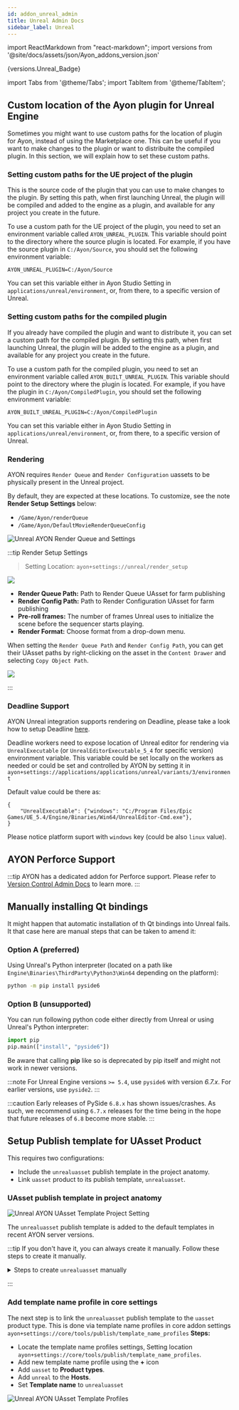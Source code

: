 ```yaml
---
id: addon_unreal_admin
title: Unreal Admin Docs
sidebar_label: Unreal
---
```


import ReactMarkdown from "react-markdown";
import versions from '@site/docs/assets/json/Ayon_addons_version.json'

<ReactMarkdown>
{versions.Unreal_Badge}
</ReactMarkdown>

import Tabs from '@theme/Tabs';
import TabItem from '@theme/TabItem';

## Custom location of the Ayon plugin for Unreal Engine

Sometimes you might want to use custom paths for the location of plugin for Ayon, instead of using the Marketplace one. This can be useful if you want to make changes to the plugin or want to distribuite the compiled plugin. In this section, we will explain how to set these custom paths.

### Setting custom paths for the UE project of the plugin

This is the source code of the plugin that you can use to make changes to the plugin. By setting this path, when first launching Unreal, the plugin will be compiled and added to the engine as a plugin, and available for any project you create in the future.

To use a custom path for the UE project of the plugin, you need to set an environment variable called `AYON_UNREAL_PLUGIN`. This variable should point to the directory where the source plugin is located. For example, if you have the source plugin in `C:/Ayon/Source`, you should set the following environment variable:

`AYON_UNREAL_PLUGIN=C:/Ayon/Source`

You can set this variable either in Ayon Studio Setting in `applications/unreal/environment`, or, from there, to a specific version of Unreal.

### Setting custom paths for the compiled plugin

If you already have compiled the plugin and want to distribute it, you can set a custom path for the compiled plugin. By setting this path, when first launching Unreal, the plugin will be added to the engine as a plugin, and available for any project you create in the future.

To use a custom path for the compiled plugin, you need to set an environment variable called `AYON_BUILT_UNREAL_PLUGIN`. This variable should point to the directory where the plugin is located. For example, if you have the plugin in `C:/Ayon/CompiledPlugin`, you should set the following environment variable:

`AYON_BUILT_UNREAL_PLUGIN=C:/Ayon/CompiledPlugin`

You can set this variable either in Ayon Studio Setting in `applications/unreal/environment`, or, from there, to a specific version of Unreal.

### Rendering

AYON requires `Render Queue` and `Render Configuration` uassets to be physically present in the Unreal project.

By default, they are expected at these locations. To customize, see the note **Render Setup Settings** below:
- `/Game/Ayon/renderQueue`
- `/Game/Ayon/DefaultMovieRenderQueueConfig`

![Unreal AYON Render Queue and Settings](assets/unreal_render_queue_and_settings.png)

:::tip Render Setup Settings 
> Setting Location: `ayon+settings://unreal/render_setup`

![](assets/unreal/admin/farm_render_setup.png)

- **Render Queue Path:** Path to Render Queue UAsset for farm publishing
- **Render Config Path:** Path to Render Configuration UAsset for farm publishing
- **Pre-roll frames:** The number of frames Unreal uses to initialize the scene before the sequencer starts playing.
- **Render Format:** Choose format from a drop-down menu.

<div class="row">
<div class="col">

When setting the `Render Queue Path` and `Render Config Path`, you can get their UAsset paths by right-clicking on the asset in the `Content Drawer` and selecting `Copy Object Path`.
</div>
<div class="col">

![](assets/unreal/admin/copy_object_path.png)
</div>
</div>

:::

### Deadline Support

AYON Unreal integration supports rendering on Deadline, please take a look how to setup Deadline [here](addon_deadline_admin.md).

Deadline workers need to expose location of Unreal editor for rendering via `UnrealExecutable` (or `UnrealEditorExecutable_5_4` for specific version) environment variable.
This variable could be set locally on the workers as needed or could be set and controlled by AYON by setting it in 
`ayon+settings://applications/applications/unreal/variants/3/environment`

Default value could be there as:
```
{
    "UnrealExecutable": {"windows": "C:/Program Files/Epic Games/UE_5.4/Engine/Binaries/Win64/UnrealEditor-Cmd.exe"},
}
```
Please notice platform suport with `windows` key (could be also `linux` value).


## AYON Perforce Support

:::tip
AYON has a dedicated addon for Perforce support.
Please refer to [Version Control Admin Docs](category/version-control) to learn more.
:::

## Manually installing Qt bindings

It might happen that automatic installation of th Qt bindings into Unreal fails. It that case here are manual steps that can be taken to amend it:

### Option A (preferred)

Using Unreal's Python interpreter (located on a path like `Engine\Binaries\ThirdParty\Python3\Win64` depending on the platform):

```sh
python -m pip install pyside6
```
### Option B (unsupported)
You can run following python code either directly from Unreal or using Unreal's Python interpreter:

```python
import pip
pip.main(["install", "pyside6"])
```

Be aware that calling **pip** like so is deprecated by pip itself and might not work in newer versions.

:::note
For Unreal Engine versions `>= 5.4`, use `pyside6` with version *6.7.x*. For earlier versions, use `pyside2`.
:::

:::caution
Early releases of PySide `6.8.x` has shown issues/crashes. As such, we recommend using `6.7.x` releases for the time being in the hope that future releases of `6.8` become more stable.
:::

## Setup Publish template for UAsset Product

This requires two configurations:
- Include the `unrealuasset` publish template in the project anatomy.
- Link `uasset` product to its publish template, `unrealuasset`.

### UAsset publish template in project anatomy

![Unreal AYON UAsset Template Project Setting](assets/unreal/admin/uasset_template_project_anatomy.png)

The `unrealuasset` publish template is added to the default templates in recent AYON server versions.

:::tip
If you don't have it, you can always create it manually. Follow these steps to create it manually.

<details><summary>Steps to create <code>unrealuasset</code> manually</summary>

- go to **Project Settings** shortcut `P+P` and select **Anatomy**.
- Select your project.
- Find publish template settings, setting location `ayon+anatomy://{project_name}/templates/publish`.
- Add a publish template by clicking **+** icon. 
- Fill in the publish template with `unrealuasset`.
    ```json  title="unrealuasset publish template"
    {
        "name": "unrealuasset",
        "directory": "{root[work]}/{project[name]}/{hierarchy}/{folder[name]}/publish/{product[type]}/{product[name]}/{@version}",
        "file": "{originalBasename}.{ext}"
    }
    ```
- Once you finished to add the template, Click **Save Changes**.
  
</details>

:::

### Add template name profile in core settings
The next step is to link the `unrealuasset` publish template to the `uasset` product type.
This is done via template name profiles in core addon settings `ayon+settings://core/tools/publish/template_name_profiles`
**Steps:**
- Locate the template name profiles settings, Setting location `ayon+settings://core/tools/publish/template_name_profiles`.
- Add new template name profile using the **+** icon
- Add `uasset` to **Product types**.
- Add `unreal` to the **Hosts**.
- Set **Template name** to `unrealuasset`

![Unreal AYON UAsset Template Profiles](assets/unreal/admin/uasset_template_profile_ayon_core.png)
